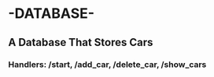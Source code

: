 # -DATABASE-
## A Database That Stores Cars
### Handlers: /start, /add_car, /delete_car, /show_cars
